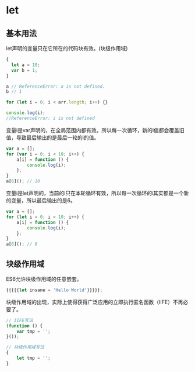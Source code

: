 # let

## 基本用法

let声明的变量只在它所在的代码块有效。(块级作用域)

```javascript
{
  let a = 10;
  var b = 1;
}

a // ReferenceError: a is not defined.
b // 1
```

```javascript
for (let i = 0; i < arr.length; i++) {}

console.log(i);
//ReferenceError: i is not defined
```



变量i是var声明的，在全局范围内都有效。所以每一次循环，新的i值都会覆盖旧值，导致最后输出的是最后一轮的i的值。

```javascript
var a = [];
for (var i = 0; i < 10; i++) {
    a[i] = function () {
        console.log(i);
    };
}
a[6](); // 10
```



变量i是let声明的，当前的i只在本轮循环有效，所以每一次循环的i其实都是一个新的变量，所以最后输出的是6。
```javascript
var a = [];
for (let i = 0; i < 10; i++) {
    a[i] = function () {
        console.log(i);
    };
}
a[6](); // 6
```




## 块级作用域


ES6允许块级作用域的任意嵌套。

```javascript
{{{{{let insane = 'Hello World'}}}}};
```



块级作用域的出现，实际上使得获得广泛应用的立即执行匿名函数（IIFE）不再必要了。

```javascript
// IIFE写法
(function () {
    var tmp = '';
}());

// 块级作用域写法
{
    let tmp = '';
}
```